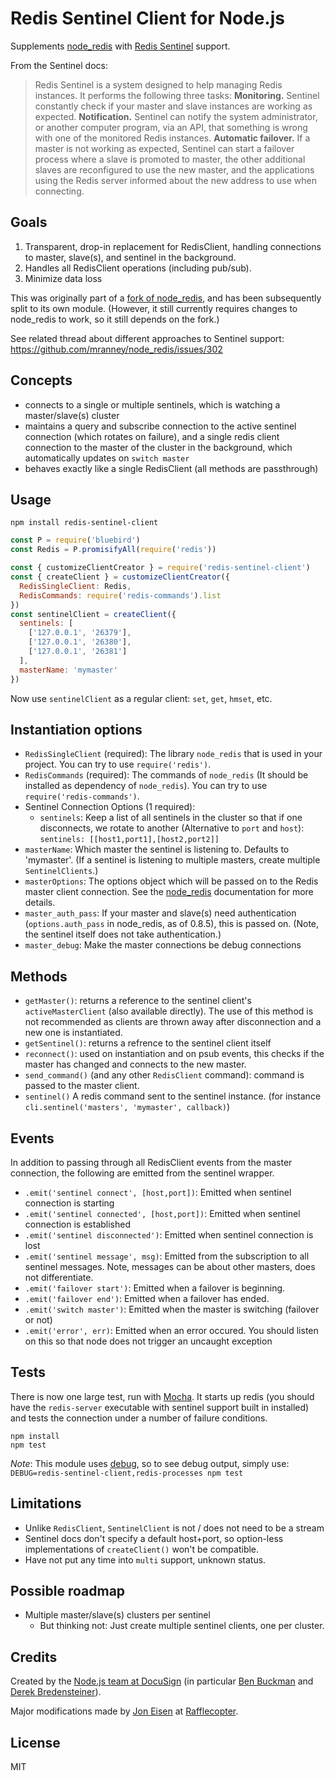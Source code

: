 # Redis Sentinel Client for Node.js


Supplements [node_redis](https://github.com/mranney/node_redis) with [Redis Sentinel](http://redis.io/topics/sentinel) support.

From the Sentinel docs:

> Redis Sentinel is a system designed to help managing Redis instances. It performs the following three tasks:
> **Monitoring.** Sentinel constantly check if your master and slave instances are working as expected.
> **Notification.** Sentinel can notify the system administrator, or another computer program, via an API,
> that something is wrong with one of the monitored Redis instances.
> **Automatic failover.** If a master is not working as expected, Sentinel can start a failover process
> where a slave is promoted to master, the other additional slaves are reconfigured to use the new master,
> and the applications using the Redis server informed about the new address to use when connecting.


## Goals

1. Transparent, drop-in replacement for RedisClient, handling connections to master, slave(s), and sentinel in the background.
2. Handles all RedisClient operations (including pub/sub).
3. Minimize data loss

This was originally part of a [fork of node_redis](https://github.com/DocuSignDev/node_redis),
and has been subsequently split to its own module.
(However, it still currently requires changes to node_redis to work, so it still depends on the fork.)

See related thread about different approaches to Sentinel support: https://github.com/mranney/node_redis/issues/302


## Concepts

- connects to a single or multiple sentinels, which is watching a master/slave(s) cluster
- maintains a query and subscribe connection to the active sentinel connection (which rotates on failure), and a single redis client connection to the master of the cluster in the background, which automatically updates on `switch master`
- behaves exactly like a single RedisClient (all methods are passthrough)

## Usage

`npm install redis-sentinel-client`

```js
const P = require('bluebird')
const Redis = P.promisifyAll(require('redis'))

const { customizeClientCreator } = require('redis-sentinel-client')
const { createClient } = customizeClientCreator({
  RedisSingleClient: Redis,
  RedisCommands: require('redis-commands').list
})
const sentinelClient = createClient({
  sentinels: [
    ['127.0.0.1', '26379'],
    ['127.0.0.1', '26380'],
    ['127.0.0.1', '26381']
  ],
  masterName: 'mymaster'
})
```

Now use `sentinelClient` as a regular client: `set`, `get`, `hmset`, etc.

## Instantiation options

- `RedisSingleClient` (required): The library `node_redis` that is used in your project. You can try to use `require('redis')`.
- `RedisCommands` (required): The commands of `node_redis` (It should be installed as dependency of `node_redis`). You can try to use `require('redis-commands')`.
- Sentinel Connection Options (1 required):
    <!-- - `host` and `port`: Connect to a single sentinel -->
    - `sentinels`: Keep a list of all sentinels in the cluster so that if one disconnects, we rotate to another (Alternative to `port` and `host`): `sentinels: [[host1,port1],[host2,port2]]`
- `masterName`: Which master the sentinel is listening to. Defaults to 'mymaster'. (If a sentinel is listening to multiple masters, create multiple `SentinelClients`.)
- `masterOptions`: The options object which will be passed on to the Redis master client connection. See the [node_redis](https://github.com/mranney/node_redis#rediscreateclientport-host-options) documentation for more details.
- `master_auth_pass`: If your master and slave(s) need authentication (`options.auth_pass` in node_redis, as of 0.8.5), this is passed on. (Note, the sentinel itself does not take authentication.)
- `master_debug`: Make the master connections be debug connections


## Methods

- `getMaster()`: returns a reference to the sentinel client's `activeMasterClient` (also available directly). The use of this method is not recommended as clients are thrown away after disconnection and a new one is instantiated.
- `getSentinel()`: returns a refrence to the sentinel client itself
- `reconnect()`: used on instantiation and on psub events, this checks if the master has changed and connects to the new master.
- `send_command()` (and any other `RedisClient` command): command is passed to the master client.
- `sentinel()` A redis command sent to the sentinel instance. (for instance `cli.sentinel('masters', 'mymaster', callback)`)


## Events

In addition to passing through all RedisClient events from the master connection, the following are emitted from the sentinel wrapper.

- `.emit('sentinel connect', [host,port])`: Emitted when sentinel connection is starting
- `.emit('sentinel connected', [host,port])`: Emitted when sentinel connection is established
- `.emit('sentinel disconnected')`: Emitted when sentinel connection is lost
- `.emit('sentinel message', msg)`: Emitted from the subscription to all sentinel messages. Note, messages can be about other masters, does not differentiate.
- `.emit('failover start')`: Emitted when a failover is beginning.
- `.emit('failover end')`: Emitted when a failover has ended.
- `.emit('switch master')`: Emitted when the master is switching (failover or not)
- `.emit('error', err)`: Emitted when an error occured. You should listen on this so that node does not trigger an uncaught exception


## Tests

There is now one large test, run with [Mocha](https://github.com/visionmedia/mocha). It starts up redis (you should have the `redis-server` executable with sentinel support built in installed) and tests the connection under a number of failure conditions.

```
npm install
npm test
```

_Note_: This module uses [debug](https://github.com/visionmedia/debug), so to see debug output, simply use: `DEBUG=redis-sentinel-client,redis-processes npm test`


## Limitations

- Unlike `RedisClient`, `SentinelClient` is not / does not need to be a stream
- Sentinel docs don't specify a default host+port, so option-less implementations of `createClient()` won't be compatible.
- Have not put any time into `multi` support, unknown status.

## Possible roadmap

- Multiple master/slave(s) clusters per sentinel
  - But thinking not: Just create multiple sentinel clients, one per cluster.


## Credits

Created by the [Node.js team at DocuSign](https://github.com/DocuSignDev) (in particular [Ben Buckman](https://github.com/newleafdigital) and [Derek Bredensteiner](https://github.com/proksoup)).

Major modifications made by [Jon Eisen](https://github.com/yanatan16) at [Rafflecopter](https://github.com/Rafflecopter).

## License

MIT
